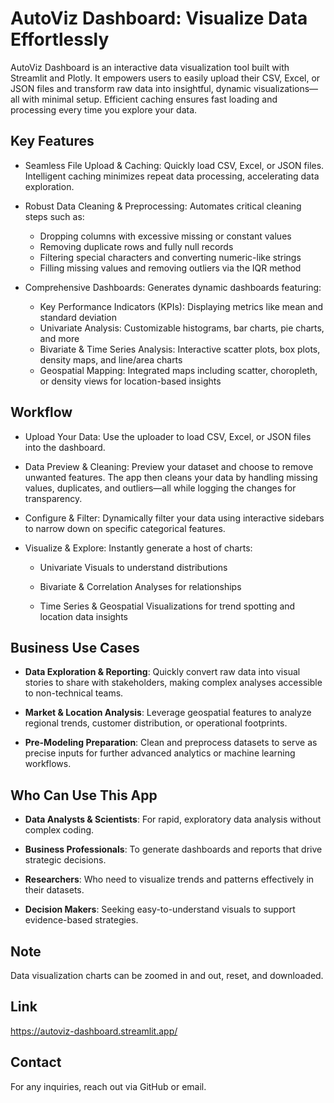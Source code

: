 # AutoViz Dashboard: Visualize Data Effortlessly 
AutoViz Dashboard is an interactive data visualization tool built with Streamlit and Plotly. It empowers users to easily upload their CSV, Excel, or JSON files and transform raw data into insightful, dynamic visualizations—all with minimal setup. Efficient caching ensures fast loading and processing every time you explore your data.

## Key Features
- Seamless File Upload & Caching: Quickly load CSV, Excel, or JSON files. Intelligent caching minimizes repeat data processing, accelerating data exploration.

- Robust Data Cleaning & Preprocessing: Automates critical cleaning steps such as:

  - Dropping columns with excessive missing or constant values
  - Removing duplicate rows and fully null records
  - Filtering special characters and converting numeric-like strings
  - Filling missing values and removing outliers via the IQR method

- Comprehensive Dashboards: Generates dynamic dashboards featuring:

  - Key Performance Indicators (KPIs): Displaying metrics like mean and standard deviation
  - Univariate Analysis: Customizable histograms, bar charts, pie charts, and more
  - Bivariate & Time Series Analysis: Interactive scatter plots, box plots, density maps, and line/area charts
  - Geospatial Mapping: Integrated maps including scatter, choropleth, or density views for location-based insights

## Workflow
- Upload Your Data: Use the uploader to load CSV, Excel, or JSON files into the dashboard.

- Data Preview & Cleaning: Preview your dataset and choose to remove unwanted features. The app then cleans your data by handling missing values, duplicates, and outliers—all while logging the changes for transparency.

- Configure & Filter: Dynamically filter your data using interactive sidebars to narrow down on specific categorical features.

- Visualize & Explore: Instantly generate a host of charts:

  - Univariate Visuals to understand distributions

  - Bivariate & Correlation Analyses for relationships

  - Time Series & Geospatial Visualizations for trend spotting and location data insights

## Business Use Cases
- **Data Exploration & Reporting**: Quickly convert raw data into visual stories to share with stakeholders, making complex analyses accessible to non-technical teams.

- **Market & Location Analysis**: Leverage geospatial features to analyze regional trends, customer distribution, or operational footprints.

- **Pre-Modeling Preparation**: Clean and preprocess datasets to serve as precise inputs for further advanced analytics or machine learning workflows.

## Who Can Use This App
- **Data Analysts & Scientists**: For rapid, exploratory data analysis without complex coding.

- **Business Professionals**: To generate dashboards and reports that drive strategic decisions.

- **Researchers**: Who need to visualize trends and patterns effectively in their datasets.

- **Decision Makers**: Seeking easy-to-understand visuals to support evidence-based strategies.

           
## Note
Data visualization charts can be zoomed in and out, reset, and downloaded.

## Link
https://autoviz-dashboard.streamlit.app/

## Contact
For any inquiries, reach out via GitHub or email.
